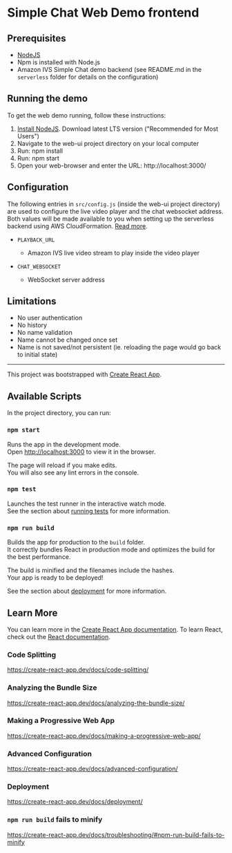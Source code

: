 # Simple Chat Web Demo frontend

## Prerequisites 

* [NodeJS](https://nodejs.org/)
* Npm is installed with Node.js
* Amazon IVS Simple Chat demo backend (see README.md in the `serverless` folder for details on the configuration) 

## Running the demo

To get the web demo running, follow these instructions:

1. [Install NodeJS](https://nodejs.org/). Download latest LTS version ("Recommended for Most Users") 
2. Navigate to the web-ui project directory on your local computer
3. Run: npm install
4. Run: npm start
5. Open your web-browser and enter the URL: http://localhost:3000/

## Configuration

The following entries in `src/config.js` (inside the web-ui project directory) are used to configure the live video player and the chat websocket address. Both values will be made available to you when setting up the serverless backend using AWS CloudFormation. [Read more](../serverless).

* `PLAYBACK_URL`
  - Amazon IVS live video stream to play inside the video player

* `CHAT_WEBSOCKET`
  - WebSocket server address

## Limitations

* No user authentication
* No history
* No name validation
* Name cannot be changed once set
* Name is not saved/not persistent (ie. reloading the page would go back to initial state)

--------------------------------------------------

This project was bootstrapped with [Create React App](https://github.com/facebook/create-react-app).

## Available Scripts

In the project directory, you can run:

### `npm start`

Runs the app in the development mode.<br />
Open [http://localhost:3000](http://localhost:3000) to view it in the browser.

The page will reload if you make edits.<br />
You will also see any lint errors in the console.

### `npm test`

Launches the test runner in the interactive watch mode.<br />
See the section about [running tests](https://create-react-app.dev/docs/running-tests/) for more information.

### `npm run build`

Builds the app for production to the `build` folder.<br />
It correctly bundles React in production mode and optimizes the build for the best performance.

The build is minified and the filenames include the hashes.<br />
Your app is ready to be deployed!

See the section about [deployment](https://create-react-app.dev/docs/deployment/) for more information.

## Learn More

You can learn more in the [Create React App documentation](https://create-react-app.dev/docs/getting-started/).
To learn React, check out the [React documentation](https://reactjs.org/).

### Code Splitting

https://create-react-app.dev/docs/code-splitting/

### Analyzing the Bundle Size

https://create-react-app.dev/docs/analyzing-the-bundle-size/

### Making a Progressive Web App

https://create-react-app.dev/docs/making-a-progressive-web-app/

### Advanced Configuration

https://create-react-app.dev/docs/advanced-configuration/

### Deployment

https://create-react-app.dev/docs/deployment/

### `npm run build` fails to minify

https://create-react-app.dev/docs/troubleshooting/#npm-run-build-fails-to-minify

